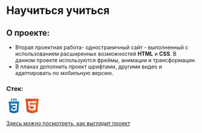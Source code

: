 # Научиться учиться 

## O проекте:
- Вторая проектная работа- одностраничный сайт - выполненный с использованием расширенных возможностей **НTML** и **CSS**. 
В данном проекте используются фреймы, анимации и трансформации.
- В планах дополнить проект шрифтами, другими видео и адаптировать по мобильную версию.

### Стек:

<img src="https://github.com/devicons/devicon/blob/master/icons/css3/css3-plain-wordmark.svg"  title="CSS3" alt="CSS" width="40" height="40"/>&nbsp;
<img src="https://github.com/devicons/devicon/blob/master/icons/html5/html5-original.svg" title="HTML5" alt="HTML" width="40" height="40"/>&nbsp;

[Здесь можно посмотреть, как выглядит проект](https://elenasharnina.github.io/how-to-learn/)
